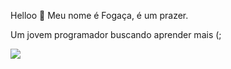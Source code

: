 Helloo 👋
Meu nome é Fogaça, é um prazer.

Um jovem programador buscando aprender mais (;





<img src="assets/images/macaco.gif">
